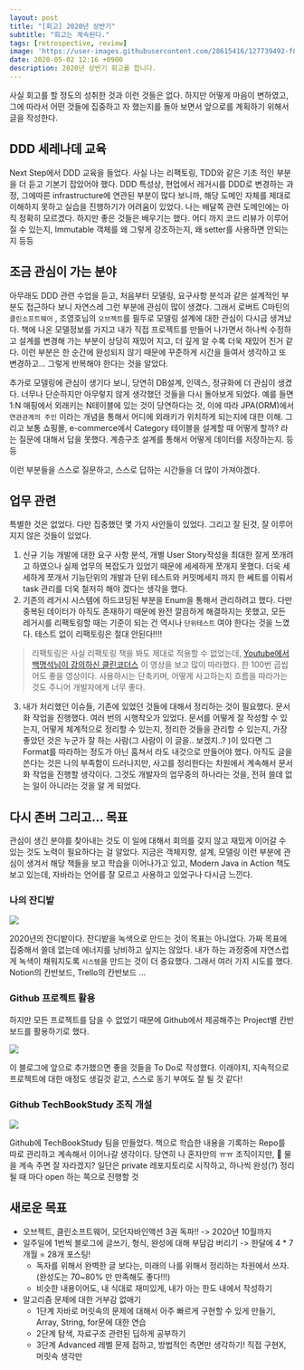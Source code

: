 ```yaml
---
layout: post
title: "[회고] 2020년 상반기"
subtitle: "회고는 계속된다."
tags: [retrospective, review]
image: 'https://user-images.githubusercontent.com/28615416/127739492-f817a13a-8dd0-4f5f-b57b-d8fbb0e9028e.png'
date: 2020-05-02 12:16 +0900
description: 2020년 상반기 회고를 합니다.
---
```


사실 회고를 할 정도의 성취한 것과 이런 것들은 없다. 하지만 어떻게 마음이 변하였고, 그에 따라서 어떤 것들에 집중하고 자 했는지를 돌아 보면서 앞으로를 계획하기 위해서 글을 작성한다.

## DDD 세레나데 교육

Next Step에서 DDD 교육을 들었다. 사실 나는 리팩토링, TDD와 같은 기초 적인 부분을 더 듣고 기본기 잡았어야 했다. DDD 특성상, 현업에서 레거시를 DDD로 변경하는 과정, 그에따른 infrastructure에 연관된 부분이 많다 보니까, 해당 도메인 자체를 제대로 이해하지 못하고 실습을 진행하기가 어려움이 있었다. 나는 배달쪽 관련 도메인에는 아직 정확히 모르겠다. 하지만 좋은 것들은 배우기는 했다. 어디 까지 코드 리뷰가 이루어질 수 있는지, Immutable 객체를 왜 그렇게 강조하는지, 왜 setter를 사용하면 안되는지 등등
## 조금 관심이 가는 분야

아무래도 DDD 관련 수업을 듣고, 처음부터 모델링, 요구사항 분석과 같은 설계적인 부분도 접근하다 보니 자연스레 그런 부분에 관심이 많이 생겼다. 그래서 로버트 C마틴의 `클린소프트웨어` , 조영호님의 `오브젝트`를 필두로 모델링 설계에 대한 관심이 다시금 생겨났다. 책에 나온 모델정보를 가지고 내가 직접 프로젝트를 만들어 나가면서 하나씩 수정하고 설계를 변경해 가는 부분이 상당히 재밌어 지고, 더 깊게 알 수록 더욱 재밌어 진거 같다. 이런 부분은 한 순간에 완성되지 않기 때문에 꾸준하게 시간을 들여서 생각하고 또 변경하고... 그렇게 반복해야 한다는 것을 알았다.

추가로 모델링에 관심이 생기다 보니, 당연히 DB설계, 인덱스, 정규화에 더 관심이 생겼다. 너무나 단순하지만 아무렇지 않게 생각했던 것들을 다시 돌아보게 되었다.
예를 들면 1:N 매핑에서 외래키는 N테이블에 있는 것이 당연하다는 것, 이에 따라 JPA(ORM)에서 `연관관계의 주인` 이라는 개념을 통해서 어디에 외래키가 위치하게 되는지에 대한 이해. 그리고 보통 쇼핑몰, e-commerce에서 Category 테이블을 설계할 때 어떻게 할까? 라는 질문에 대해서 답을 못했다. 계층구조 설계를 통해서 어떻게 데이터를 저장하는지. 등등

이런 부분들을 스스로 질문하고, 스스로 답하는 시간들을 더 많이 가져야겠다.

## 업무 관련

특별한 것은 없었다. 다만 집중했던 몇 가지 사안들이 있었다. 그리고 잘 된것, 잘 이루어 지지 않은 것들이 있었다.

1. 신규 기능 개발에 대한 요구 사항 분석, 개별 User Story작성을 최대한 잘게 쪼개려고 하였으나 실제 업무의 복잡도가 있었기 때문에 세세하게 쪼개지 못했다. 더욱 세세하게 쪼개서 기능단위의 개발과 단위 테스트와 커밋메세지 까지 한 쎄트를 이뤄서 task 관리를 더욱 철저히 해야 겠다는 생각을 했다.
2. 기존의 레거시 시스템에 하드코딩된 부분을 Enum을 통해서 관리하려고 했다. 다만 중복된 데이터가 아직도 존재하기 때문에 완전 깔끔하게 해결하지는 못했고, 모든 레거시를 리팩토링할 때는 기준이 되는 건 역시나 `단위테스트` 여야 한다는 것을 느꼈다. 테스트 없이 리팩토링은 절대 안된다!!!!

> 리팩토링은 사실 리팩토링 책을 봐도 제대로 적용할 수 없었는데, [Youtube에서 백명석님이 강의하신 클린코더스](https://www.youtube.com/user/codetemplate/videos) 이 영상을 보고 많이 따라했다. 한 100번 곱씹어도 좋을 영상이다. 사용하시는 단축키며, 어떻게 사고하는지 흐름을 따라가는 것도 주니어 개발자에게 너무 좋다.

3. 내가 처리했던 이슈들, 기존에 있었던 것들에 대해서 정리하는 것이 필요했다. 문서화 작업을 진행했다. 여러 번의 시행착오가 있었다. 문서를 어떻게 잘 작성할 수 있는지, 어떻게 체계적으로 정리할 수 있는지, 정리한 것들을 관리할 수 있는지, 가장 좋았던 것은 누군가 잘 하는 사람(그 사람이 이 글을.. 보겠지..? )이 있다면 그 Format를 따라하는 정도가 아닌 훔쳐서 라도 내것으로 만들어야 했다. 아직도 글을 쓴다는 것은 나의 부족함이 드러나지만, 사고를 정리한다는 차원에서 계속해서 문서화 작업을 진행할 생각이다. 그것도 개발자의 업무중의 하나라는 것을, 전혀 쓸데 없는 일이 아니라는 것을 알 게 되었다.

## 다시 존버 그리고... 목표

관심이 생긴 분야를 찾아내는 것도 이 일에 대해서 회의를 갖지 않고 재밌게 이어갈 수 있는 것도 노력이 필요하다는 걸 알았다.
지금은 객체지향, 설계, 모델링 이런 부분에 관심이 생겨서 해당 책들을 보고 학습을 이어나가고 있고, Modern Java in Action 책도 보고 있는데, 자바라는 언어를 잘 모르고 사용하고 있었구나 다시금 느낀다.

### 나의 잔디밭

![](https://user-images.githubusercontent.com/28615416/80854591-4d591480-8c74-11ea-8f1e-56551b86189c.png)

2020년의 잔디밭이다. 잔디밭을 녹색으로 만드는 것이 목표는 아니었다. 가짜 목표에 집중해서 쓸데 없는데 에너지를 낭비하고 싶지는 않았다. 내가 하는 과정중에 자연스럽게 녹색이 채워지도록 `시스템`을 만드는 것이 더 중요했다. 그래서 여러 가지 시도를 했다. Notion의 칸반보드, Trello의 칸반보드 ...

### Github 프로젝트 활용

하지만 모든 프로젝트를 담을 수 없었기 때문에 Github에서 제공해주는 Project별 칸반보드를 활용하기로 했다.

![](https://user-images.githubusercontent.com/28615416/80854586-492cf700-8c74-11ea-93c8-8ab52cb15e7e.png)

이 블로그에 앞으로 추가했으면 좋을 것들을 To Do로 작성했다. 이래야지, 지속적으로 프로젝트에 대한 애정도 생길것 같고, 스스로 동기 부여도 잘 될 것 같다!

### Github TechBookStudy 조직 개설

![](https://user-images.githubusercontent.com/28615416/80854677-06b7ea00-8c75-11ea-9db9-04ea698787cc.png)

Github에 TechBookStudy 팀을 만들었다. 책으로 학습한 내용을 기록하는 Repo를 따로 관리하고 계속해서 이어나갈 생각이다. 당연히 나 혼자만의 ㅠㅠ 조직이지만, 🚰 물을 계속 주면 잘 자라겠지?
일단은 private 레포지토리로 시작하고, 하나씩 완성(?) 정리될 때 마다 open 하는 쪽으로 진행할 것

## 새로운 목표

- 오브젝트, 클린소프트웨어, 모던자바인액션 3권 독파!! -> 2020년 10월까지
- 일주일에 1번씩 블로그에 글쓰기, 형식, 완성에 대해 부담감 버리기 -> 한달에 4 \* 7개월 = 28개 포스팅!
  - 독자를 위해서 완벽한 글 보다는, 미래의 나를 위해서 정리하는 차원에서 쓰자. (완성도는 70~80% 만 만족해도 좋다!!!)
  - 비슷한 내용이어도, 내 식대로 재미있게, 내가 아는 한도 내에서 작성하기
- 알고리즘 문제에 대한 거부감 없애기
  - 1단계 자바로 머릿속의 문제에 대해서 아주 빠르게 구현할 수 있게 만들기, Array, String, for문에 대한 연습
  - 2단계 탐색, 자료구조 관련된 딥하게 공부하기
  - 3단계 Advanced 레벨 문제 접하고, 방법적인 측면만 생각하기! 직접 구현X, 머릿속 생각만

